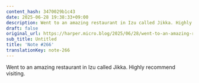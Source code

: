 ```yaml
---
content_hash: 3470029b1c43
date: 2025-06-28 19:38:33+09:00
description: Went to an amazing restaurant in Izu called Jikka. Highly recommend visiting.
draft: false
original_url: https://harper.micro.blog/2025/06/28/went-to-an-amazing-restaurant.html
sub_title: Untitled
title: 'Note #266'
translationKey: note-266
---
```


Went to an amazing restaurant in Izu called Jikka. Highly recommend visiting.
